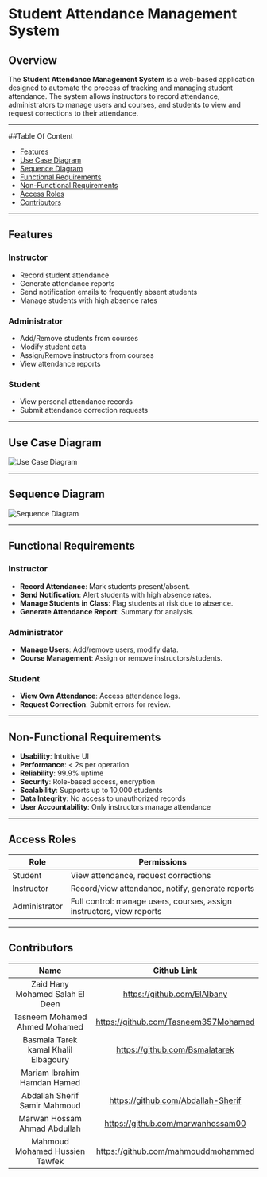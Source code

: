 # Student Attendance Management System

## Overview
The **Student Attendance Management System** is a web-based application designed to automate the process of tracking and managing student attendance. The system allows instructors to record attendance, administrators to manage users and courses, and students to view and request corrections to their attendance.

---
##Table Of Content
- [Features](#features)
- [Use Case Diagram](#use-case-diagram)
- [Sequence Diagram](#sequence-diagram)
- [Functional Requirements](#functional-requirements)
- [Non-Functional Requirements](#non-functional-requirements)
- [Access Roles](#access-roles)
- [Contributors](#contributors)
---
## Features

### Instructor
- Record student attendance
- Generate attendance reports
- Send notification emails to frequently absent students
- Manage students with high absence rates

### Administrator
- Add/Remove students from courses
- Modify student data
- Assign/Remove instructors from courses
- View attendance reports

### Student
- View personal attendance records
- Submit attendance correction requests

---
## Use Case Diagram

![Use Case Diagram](https://github.com/user-attachments/assets/bd931536-2f51-4c1d-baf2-68458a1f9989)


---

## Sequence Diagram

![Sequence Diagram](https://github.com/user-attachments/assets/d103100f-a59a-4e49-9385-067ccb5f2d4a)


---

## Functional Requirements

### Instructor
- **Record Attendance**: Mark students present/absent.
- **Send Notification**: Alert students with high absence rates.
- **Manage Students in Class**: Flag students at risk due to absence.
- **Generate Attendance Report**: Summary for analysis.

### Administrator
- **Manage Users**: Add/remove users, modify data.
- **Course Management**: Assign or remove instructors/students.

### Student
- **View Own Attendance**: Access attendance logs.
- **Request Correction**: Submit errors for review.

---

## Non-Functional Requirements
- **Usability**: Intuitive UI
- **Performance**: < 2s per operation
- **Reliability**: 99.9% uptime
- **Security**: Role-based access, encryption
- **Scalability**: Supports up to 10,000 students
- **Data Integrity**: No access to unauthorized records
- **User Accountability**: Only instructors manage attendance

---

## Access Roles
| Role          | Permissions                                                                 |
|---------------|------------------------------------------------------------------------------|
| Student       | View attendance, request corrections                                        |
| Instructor    | Record/view attendance, notify, generate reports                            |
| Administrator | Full control: manage users, courses, assign instructors, view reports       |

---
## Contributors
|                   Name                    |    Github Link   |
| :---------------------------------------: | :--------: |
|      Zaid Hany Mohamed Salah El Deen      | https://github.com/ElAlbany |
| Tasneem Mohamed Ahmed Mohamed | https://github.com/Tasneem357Mohamed |
|      Basmala Tarek kamal Khalil Elbagoury     | https://github.com/Bsmalatarek |
|          Mariam Ibrahim Hamdan Hamed        |  |
|           Abdallah Sherif Samir Mahmoud          | https://github.com/Abdallah-Sherif |
|       Marwan Hossam Ahmad Abdullah        | https://github.com/marwanhossam00 |
| Mahmoud Mohamed Hussien Tawfek            |  https://github.com/mahmouddmohammed |
